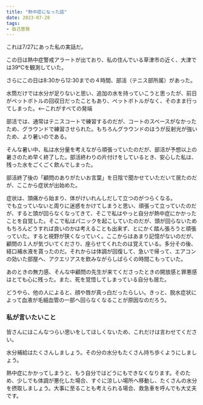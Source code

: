 ```yaml
---
title: "熱中症になった話"
date: 2023-07-28
tags: 
- 自己啓発
---
```


これは7/27にあった私の実話だ。
<!--more-->
この日は熱中症警戒アラートが出ており、私の住んでいる草津市の近く、大津では39℃を観測していた。

さらにこの日は8:30から12:30までの４時間、部活（テニス部所属）があった。

水筒だけでは水分が足りないと思い、追加の水を持っていこうと思ったが、前日がペットボトルの回収日だったこともあり、ペットボトルがなく、そのまま行ってしまった。<--これがすべての発端

部活では、通常はテニスコートで練習するのだが、コートのスペースがなかったため、グラウンドで練習させられた。もちろんグラウンドのほうが反射光が強いため、より暑いのである。

そんな暑い中、私は水分量を考えながら頑張っていたのだが、部活が予想以上の暑さのため早く終了した。部活終わりの片付けをしているとき、安心した私は、残った水をごくごく飲んでしまった。

部活終了後の「顧問のありがたいお言葉」を日陰で聞かせていただいて居たのだが、ここから症状が出始めた。

症状は、頭痛から始まり、体がけいれんしだして立つのがつらくなる。  
でも立っていないと周りに迷惑をかけてしまうと思い、頑張って立っていたのだが、すると頭が回らなくなってきて、そこで私はやっと自分が熱中症にかかったことを自覚した。そこで私はパニックを起こしていたのだが、頭が回らないためもちろんどうすれば良いのかは考えることも出来ず、とにかく踏ん張ろうと頑張っていた。すると視野が狭くなっていく。ここからはあまり記憶がないのだが、顧問の１人が気づいてくださり、座らせてくれたのは覚えている。多分その後、経口補水液を貰ったのだ。それからは体調が回復して、急いで帰って、エアコンの効いた部屋へ、アクエリアスを飲みながらしばらくの時間こもっていた。

あのときの無力感、そんな中顧問の先生が来てくださったときの開放感と罪悪感はとても心に残った。また、死を覚悟してしまっている自分も居た。

どうやら、他の人によると、顔や唇が真っ白だったらしい。きっと、脱水症状によって血液が毛細血管の一部へ回らなくなることが原因なのだろう。

### 私が言いたいこと

皆さんにはこんなつらい思いをしてほしくないため、これだけは言わせてください。

水分補給はたくさんしましょう。その分の水分もたくさん持ち歩くようにしましょう。

熱中症にかかってしまうと、もう自分ではどうにもできなくなります。そのため、少しでも体調が悪化した場合、すぐに涼しい場所へ移動し、たくさんの水分を摂取しましょう。大事に至ることも考えられる場合、救急車を呼んでも大丈夫です。
